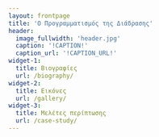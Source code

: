 ```yaml
---
layout: frontpage
title: 'Ο Προγραμματισμός της Διάδρασης'
header:
  image_fullwidth: 'header.jpg'
  caption: '!CAPTION!'
  caption_url: '!CAPTION_URL!'
widget-1:
  title: Βιογραφίες
  url: /biography/
widget-2:
  title: Εικόνες
  url: /gallery/
widget-3:
  title: Μελέτες περίπτωσης
  url: /case-study/
---
```


